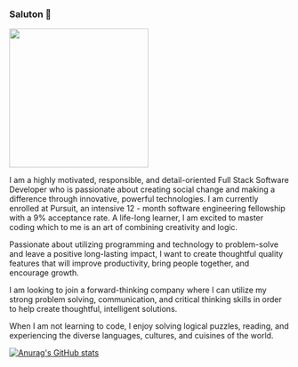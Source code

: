 ### Saluton 👋

<img src="https://code.org/images/fill-480x360/tutorials/hoc2019/dance-2019.jpg" width="250">

I am a highly motivated, responsible, and detail-oriented Full Stack Software Developer who is passionate about creating social change and making a difference through innovative, powerful technologies. I am currently enrolled at Pursuit, an intensive 12 - month software engineering fellowship with a 9% acceptance rate. A life-long learner, I am excited to master coding which to me is an art of combining creativity and logic.

Passionate about utilizing programming and technology to problem-solve and leave a positive long-lasting impact, I want to create thoughtful quality features that will improve productivity, bring people together, and encourage growth.

I am looking to join a forward-thinking company where I can utilize my strong problem solving, communication, and critical thinking skills in order to help create thoughtful, intelligent solutions.

When I am not learning to code, I enjoy solving logical puzzles, reading, and experiencing the diverse languages, cultures, and cuisines of the world.

[![Anurag's GitHub stats](https://github-readme-stats.vercel.app/api?username=angelinaebreo)](https://github.com/angelinaebreo/github-readme-stats)



